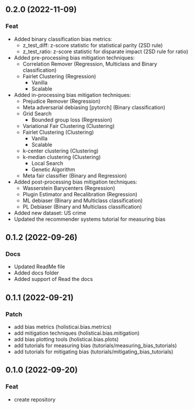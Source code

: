 ## 0.2.0 (2022-11-09)

### Feat

- Added binary classification bias metrics:
    - z_test_diff: z-score statistic for statistical parity (2SD rule)
    - z_test_ratio: z-score statistic for disparate impact (2SD rule for ratio) 
- Added pre-processing bias mitigation techniques: 
    - Correlation Remover (Regression, Multiclass and Binary classification) 
    - Fairlet Clustering (Regression)
        - Vanilla 
        - Scalable 
- Added in-processing bias mitigation techniques:
    - Prejudice Remover (Regression)
    - Meta adversarial debiasing [pytorch] (Binary classification) 
    - Grid Search
        - Bounded group loss (Regression) 
    - Variational Fair Clustering (Clustering) 
    - Fairlet Clustering (Clustering) 
        - Vanilla 
        - Scalable 
    - k-center clustering (Clustering)
    - k-median clustering (Clustering) 
        - Local Search 
        - Genetic Algorithm 
    - Meta fair classifier (Binary and Regression)
- Added post-processing bias mitigation techniques:  
    - Wasserstein Barycenters (Regression) 
    - Plugin Estimator and Recalibration (Regression) 
    - ML debiaser (Binary and Multiclass classification) 
    - PL Debiaser (Binary and Multiclass classification) 
- Added new dataset: US crime  
- Updated the recommender systems tutorial for measuring bias

## 0.1.2 (2022-09-26)

### Docs

- Updated ReadMe file
- Added docs folder
- Added support of Read the docs

## 0.1.1 (2022-09-21)

### Patch

- add bias metrics (holisticai.bias.metrics)
- add mitigation techniques (holisticai.bias.mitigation)
- add bias plotting tools (holisticai.bias.plots)
- add tutorials for measuring bias (tutorials/measuring_bias_tutorials)
- add tutorials for mitigating bias (tutorials/mitigating_bias_tutorials)

## 0.1.0 (2022-09-20)

### Feat

- create repository
